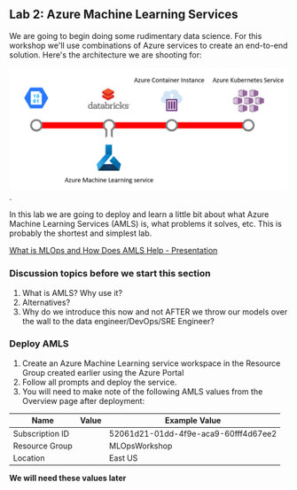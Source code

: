 ## Lab 2:  Azure Machine Learning Services

We are going to begin doing some rudimentary data science.  For this workshop we'll use combinations of Azure services to create an end-to-end solution.  Here's the architecture we are shooting for:

![AMLserviceWorkspace](../images/dsWithAzureDatabricksAML.png).  

In this lab we are going to deploy and learn a little bit about what Azure Machine Learning Services (AMLS) is, what problems it solves, etc.  This is probably the shortest and simplest lab.  

[What is MLOps and How Does AMLS Help - Presentation](AMLS.pptx) 

### Discussion topics before we start this section  

1. What is AMLS?  Why use it?  
2. Alternatives?
3. Why do we introduce this now and not AFTER we throw our models over the wall to the data engineer/DevOps/SRE Engineer?  

### Deploy AMLS

1. Create an Azure Machine Learning service workspace in the Resource Group created earlier using the Azure Portal
1. Follow all prompts and deploy the service.  
1. You will need to make note of the following AMLS values from the Overview page after deployment:  

Name | Value |  Example Value|
------|------------------|--------|
Subscription ID| | 52061d21-01dd-4f9e-aca9-60fff4d67ee2|
Resource Group| | MLOpsWorkshop|
Location||East US|

**We will need these values later**

